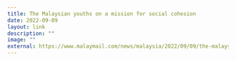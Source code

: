 ```yaml
---
title: The Malaysian youths on a mission for social cohesion
date: 2022-09-09
layout: link
description: ""
image: ""
external: https://www.malaymail.com/news/malaysia/2022/09/09/the-malaysian-youths-on-a-mission-for-social-cohesion/27222
---
```

